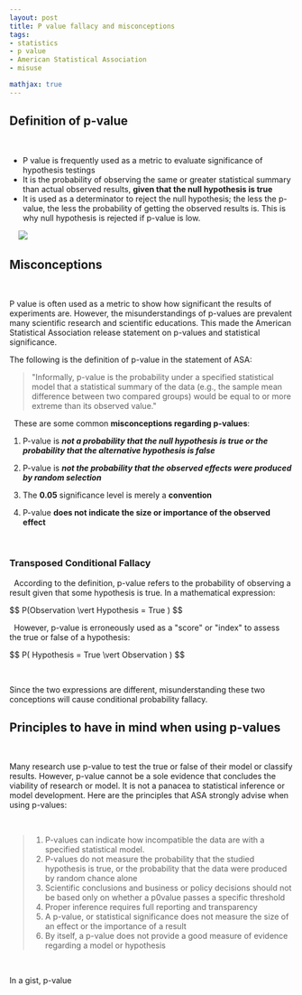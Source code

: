 ```yaml
---
layout: post
title: P value fallacy and misconceptions
tags:
- statistics
- p value
- American Statistical Association
- misuse

mathjax: true
---
```


## Definition of p-value
&nbsp;

- P value is frequently used as a metric to evaluate significance of hypothesis testings
- It is the probability of observing the same or greater statistical summary than actual observed results, **given that the null hypothesis is true**
- It is used as a determinator to reject the null hypothesis; the less the p-value, the less the probability of getting the observed results is. This is why null hypothesis is rejected if p-value is low. 

&nbsp;
&nbsp;
<img src="/assets/images/p-val.png">
&nbsp;
&nbsp;

## Misconceptions
&nbsp;

P value is often used as a metric to show how significant the results of experiments are. However, the misunderstandings of p-values are prevalent many scientific research and scientific educations. This made the American Statistical Association release statement on p-values and statistical significance. 

The following is the definition of p-value in the statement of ASA:
>"Informally,  p-value is the probability under a specified statistical model that a statistical summary of the data (e.g., the sample mean difference between two compared groups) would be equal to or more extreme than its observed value."

&nbsp;
These are some common **misconceptions regarding p-values**:

1. P-value is ***not a probability that the null hypothesis is true or the probability that the alternative hypothesis is false***

2. P-value is ***not the probability that the observed effects were produced by random selection***

3. The **0.05** significance level is merely a **convention**

4. P-value **does not indicate the size or importance of the observed effect**

&nbsp;
&nbsp;

### Transposed Conditional Fallacy
&nbsp;
According to the definition, p-value refers to the probability of observing a result given that some hypothesis is true. In a mathematical expression:
<p> $$ P(Observation \vert Hypothesis = True ) $$ </p>
        
&nbsp;
However, p-value is erroneously used as a "score" or "index" to assess the true or false of a hypothesis:
<p> $$ P( Hypothesis = True \vert Observation ) $$ </p>

&nbsp;

Since the two expressions are different, misunderstanding these two conceptions will cause conditional probability fallacy.
&nbsp;
&nbsp;

## Principles to have in mind when using p-values

&nbsp;

Many research use p-value to test the true or false of their model or classify results. However, p-value cannot be a sole evidence that concludes the viability of research or model. It is not a panacea to statistical inference or model development. Here are the principles that ASA strongly advise when using p-values:

&nbsp;

> 1. P-values can indicate how incompatible the data are with a specified statistical model.
> 2. P-values do not measure the probability that the studied hypothesis is true, or the probability that the data were produced by random chance alone
> 3. Scientific conclusions and business or policy decisions should not be based only on whether a p0value passes a specific threshold
> 4. Proper inference requires full reporting and transparency
> 5. A p-value, or statistical significance does not measure the size of an effect or the importance of a result
> 6. By itself, a p-value does not provide a good measure of evidence regarding a model or hypothesis


&nbsp;
&nbsp;

In a gist, p-value 
